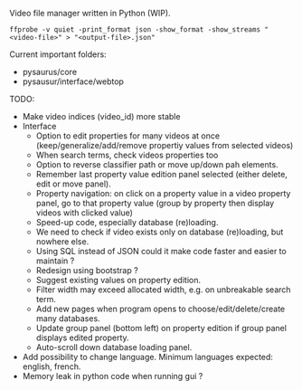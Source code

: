 Video file manager written in Python (WIP).


```
ffprobe -v quiet -print_format json -show_format -show_streams "<video-file>" > "<output-file>.json"
```

Current important folders:
- pysaurus/core
- pysausur/interface/webtop


TODO:
- Make video indices (video_id) more stable
- Interface
  - Option to edit properties for many videos at once (keep/generalize/add/remove propertiy values from selected videos)
  - When search terms, check videos properties too
  - Option to reverse classifier path or move up/down pah elements.
  - Remember last property value edition panel selected (either delete, edit or move panel).
  - Property navigation: on click on a property value in a video property panel, go to that property value (group by property then display videos with clicked value)
  - Speed-up code, especially database (re)loading.
  - We need to check if video exists only on database (re)loading, but nowhere else.
  - Using SQL instead of JSON could it make code faster and easier to maintain ?
  - Redesign using bootstrap ?
  - Suggest existing values on property edition.
  - Filter width may exceed allocated width, e.g. on unbreakable search term.
  - Add new pages when program opens to choose/edit/delete/create many databases.
  - Update group panel (bottom left) on property edition if group panel displays edited property.
  - Auto-scroll down database loading panel.
- Add possibility to change language. Minimum languages expected: english, french.
- Memory leak in python code when running gui ?
